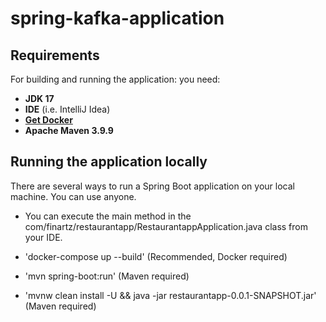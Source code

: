 # spring-kafka-application

## Requirements

For building and running the application: you need:

- **JDK 17** 
- **IDE** (i.e. IntelliJ Idea)
- **[Get Docker](https://docs.docker.com/get-docker/)**
- **Apache Maven 3.9.9**

## Running the application locally

There are several ways to run a Spring Boot application on your local machine. You can use anyone.

- You can execute the main method in the com/finartz/restaurantapp/RestaurantappApplication.java class from your IDE.

- 'docker-compose up --build' (Recommended, Docker required)

- 'mvn spring-boot:run' (Maven required)

- 'mvnw clean install -U && java -jar restaurantapp-0.0.1-SNAPSHOT.jar' (Maven required)
